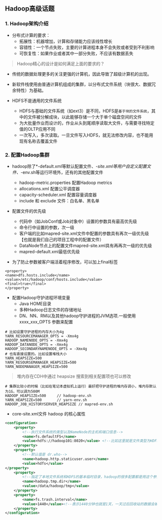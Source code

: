 ## Hadoop高级话题

### 1. Hadoop架构介绍
- 分布式计算的要求：
    - 拓展性：机器增加，计算和存储能力应该线性增长
    - 容错性：一个节点失败，主要的计算进程本身不会失败或者受到不利影响
    - 可恢复性：如果作业或者其中一部分失败，不应该有数据丢失
> Hadoop精心的设计是如何满足上面的要求的？
- 传统的数据处理更多的关注更强的计算机，因此导致了超级计算机的出现。
- 新软件栈使用由普通计算机组成的集群，以分布式文件系统（块很大、数据冗余特性）为基础。

- HDFS不是通用的文件系统
    - HDFS与基础的文件系统（如ext3）是不同，HDFS是`基于块的文件系统`，其中的文件被分解成块，以此能够存储一个大于单个磁盘空间的文件
    - 为大批量作业而设计的，作业从头到尾顺序读取大文件，与需要寻找特定值的OLTP应用不同
    - 一次写入，多次读取。一旦文件写入HDFS，就无法修改内容，也不能用现有名称去覆盖文件

### 2. 配置Hadoop集群
- hadoop除了*-default.xml等默认配置文件、*-site.xml等用户自定义配置文件、*-env.sh等运行环境外，还有的其他配置文件
    - hadoop-metric.properties 配置Hadoop metrics
    - allocations.xml 配置公平调度器
    - capacity-scheduler.xml 配置容量调度器
    - include 和 exclude 文件：白名单、黑名单

- 配置文件的优先级
    - 代码中（如JobConf或Job对象中）设置的参数具有最高优先级
    - 命令行中设置的参数，次一级
    - 客户端的比如mapred-site.xml文件中配置的参数具有再次一级优先级【也就是我们自己的项目工程中的配置文件）
    - DataNode节点上的配置文件mapred-site.xml具有再再次一级的优先级
    - mapred-default.xml最低优先级
- 为了防止参数被客户端活着程序修改，可以加上final标签
```
<property>
<name>dfs.hosts.include</name>
<value>/etc/hadoop/conf/hosts.include</value>
<final>true</final>
</property>
```
- 配置Hadoop守护进程环境变量
    - Java HOME目录
    - 多种Hadoop日志文件的存储地址
    - DN、NN、RM以及其他hadoop守护进程的JVM选项.一般使用 xxxx_xxx_OPTS 参数来配置
```
# 比如设置守护进程的内存大小为4g
YARN_RESOURCEMANAGER_OPTS = -Xmx4g
HADOOP_NAMENODE_OPTS = -Xmx4g
HADOOP_DATANODE_OPTS = -Xmx4g
HADOOP_SECONDARYNAMENODE_OPTS = -Xmx4g
# 也有直接设置的。比如设置堆栈大小 
YARN_HEAPSIZE=500 
YARN_RESOURSEMANAGER_HEAPSIZE=500
YARN_NODEMANAGER_HEAPSIZE=500
```
> 堆内存在CDH中通过 heapsize 搜索到相关配置项也可以修改
```
# 集群比较小的时候（比如在笔记本虚拟机上运行）最好把守护进程的堆内存调小，堆内存默认为1G，可以调为500M
HADOOP_HEAPSIZE=500     // hadoop-env.sh
YARN_HEAPSIZE=500       // yarn-env.sh
HADOOP_JOB_HISTORYSERVER_HEAPSIZE // mapred-env.sh
```
- core-site.xml文件 hadoop 的核心属性
```xml
<configuration>
    <property>
        <!--执行文件系统的类型以及NameNode的主机和端口信息-->
        <name>fs.defaultFS</name>
        <value>hdfs://hadoop101:8020</value> <!--比如这里就是文件类型为HDFS-->
    </property>
    <property>
        <!--默认值是 dr.who-->
        <name>hadoop.http.staticuser.user</name>
        <value>hdfs</value>
</property>
    <property>
        <!--指定了本地文件系统和HDFS的基本临时目录，hadoop的很多配置都是用这个参数的路径作为基础路径-->
        <name>hadoop.tmp.dir</name>
        <value>/data/hadoop/tmp</value>
    </property>
    <property>
        <name>fs.trash.interval</name>
        <value>1440</value><!--表示1440分钟也就是1天，一天过后回收站的数据会被完全删除-->
    </property>
</configuration>
```



